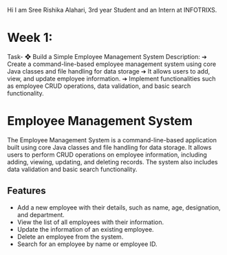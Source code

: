 Hi I am Sree Rishika Alahari, 3rd year Student and an Intern at INFOTRIXS.

# Week 1:
Task-
❖ Build a Simple Employee Management System
Description:
➔ Create a command-line-based employee management system using core
Java classes and file handling for data storage
➔ It allows users to add, view, and update employee information.
➔ Implement functionalities such as employee CRUD operations, data
validation, and basic search functionality.

# Employee Management System

The Employee Management System is a command-line-based application built using core Java classes and file handling for data storage. It allows users to perform CRUD operations on employee information, including adding, viewing, updating, and deleting records. The system also includes data validation and basic search functionality.

## Features

- Add a new employee with their details, such as name, age, designation, and department.
- View the list of all employees with their information.
- Update the information of an existing employee.
- Delete an employee from the system.
- Search for an employee by name or employee ID.


